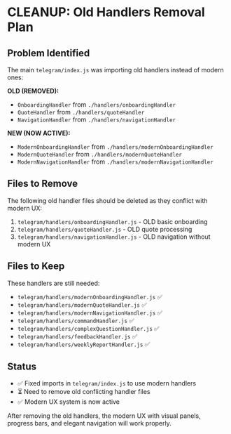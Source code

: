 # CLEANUP: Old Handlers Removal Plan

## Problem Identified
The main `telegram/index.js` was importing old handlers instead of modern ones:

**OLD (REMOVED):**
- `OnboardingHandler` from `./handlers/onboardingHandler`
- `QuoteHandler` from `./handlers/quoteHandler`  
- `NavigationHandler` from `./handlers/navigationHandler`

**NEW (NOW ACTIVE):**
- `ModernOnboardingHandler` from `./handlers/modernOnboardingHandler`
- `ModernQuoteHandler` from `./handlers/modernQuoteHandler`
- `ModernNavigationHandler` from `./handlers/modernNavigationHandler`

## Files to Remove
The following old handler files should be deleted as they conflict with modern UX:

1. `telegram/handlers/onboardingHandler.js` - OLD basic onboarding
2. `telegram/handlers/quoteHandler.js` - OLD quote processing  
3. `telegram/handlers/navigationHandler.js` - OLD navigation without modern UX

## Files to Keep
These handlers are still needed:

- `telegram/handlers/modernOnboardingHandler.js` ✅
- `telegram/handlers/modernQuoteHandler.js` ✅
- `telegram/handlers/modernNavigationHandler.js` ✅
- `telegram/handlers/commandHandler.js` ✅
- `telegram/handlers/complexQuestionHandler.js` ✅
- `telegram/handlers/feedbackHandler.js` ✅
- `telegram/handlers/weeklyReportHandler.js` ✅

## Status
- ✅ Fixed imports in `telegram/index.js` to use modern handlers
- ⏳ Need to remove old conflicting handler files
- ✅ Modern UX system is now active

After removing the old handlers, the modern UX with visual panels, progress bars, and elegant navigation will work properly.